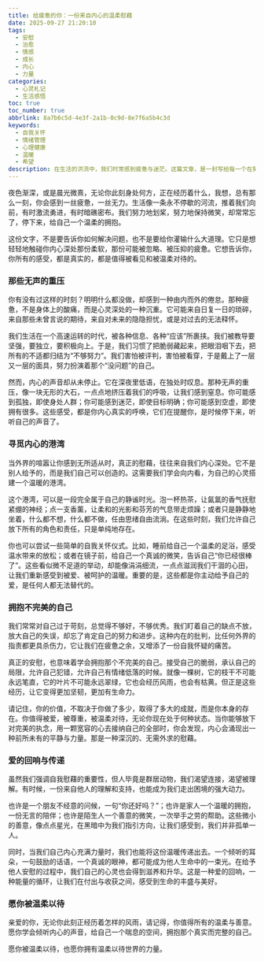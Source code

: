 ```yaml
---
title: 给疲惫的你：一份来自内心的温柔慰藉
date: 2025-09-27 21:20:10
tags:
  - 安慰
  - 治愈
  - 情感
  - 成长
  - 内心
  - 力量
categories:
  - 心灵札记
  - 生活感悟
toc: true
toc_number: true
abbrlink: 8a7b6c5d-4e3f-2a1b-0c9d-8e7f6a5b4c3d
keywords:
  - 自我关怀
  - 情绪管理
  - 心理健康
  - 温暖
  - 希望
description: 在生活的洪流中，我们时常感到疲惫与迷茫。这篇文章，是一封写给每一个在努力前行中感到倦怠的你。它不讲道理，只谈感受，希望能为你带来一份来自内心的温柔慰藉，让你在喧嚣中找到片刻的安宁，重新拥有前行的力量。
---
```


夜色渐深，或是晨光微熹，无论你此刻身处何方，正在经历着什么，我想，总有那么一刻，你会感到一丝疲惫，一丝无力。生活像一条永不停歇的河流，推着我们向前，有时激流勇进，有时暗礁密布。我们努力地划桨，努力地保持微笑，却常常忘了，停下来，给自己一个温柔的拥抱。

这份文字，不是要告诉你如何解决问题，也不是要给你灌输什么大道理。它只是想轻轻地触碰你内心深处那份柔软，那份可能被忽略、被压抑的疲惫。它想告诉你，你所有的感受，都是真实的，都是值得被看见和被温柔对待的。

### 那些无声的重压

你有没有过这样的时刻？明明什么都没做，却感到一种由内而外的倦怠。那种疲惫，不是身体上的酸痛，而是心灵深处的一种沉重。它可能来自日复一日的琐碎，来自那些未曾言说的期待，来自对未来的隐隐担忧，或是对过去的无法释怀。

我们生活在一个高速运转的时代，被各种信息、各种“应该”所裹挟。我们被教导要坚强，要独立，要积极向上。于是，我们习惯了把脆弱藏起来，把眼泪咽下去，把所有的不适都归结为“不够努力”。我们害怕被评判，害怕被看穿，于是戴上了一层又一层的面具，努力扮演着那个“没问题”的自己。

然而，内心的声音却从未停止。它在深夜里低语，在独处时叹息。那种无声的重压，像一块无形的大石，一点点地挤压着我们的呼吸，让我们感到窒息。你可能感到孤独，即使身处人群；你可能感到迷茫，即使目标明确；你可能感到空虚，即使拥有很多。这些感受，都是你内心真实的呼唤，它们在提醒你，是时候停下来，听听自己的声音了。

### 寻觅内心的港湾

当外界的喧嚣让你感到无所适从时，真正的慰藉，往往来自我们内心深处。它不是别人给予的，而是我们自己可以创造的。这需要我们学会向内看，为自己的心灵搭建一个温暖的港湾。

这个港湾，可以是一段完全属于自己的静谧时光。泡一杯热茶，让氤氲的香气抚慰紧绷的神经；点一支香薰，让柔和的光影和芬芳的气息带走烦躁；或者只是静静地坐着，什么都不想，什么都不做，任由思绪自由流淌。在这些时刻，我们允许自己放下所有的角色和责任，只是单纯地存在。

你也可以尝试一些简单的自我关怀仪式。比如，睡前给自己一个温柔的足浴，感受温水带来的放松；或者在镜子前，给自己一个真诚的微笑，告诉自己“你已经很棒了”。这些看似微不足道的举动，却能像涓涓细流，一点点滋润我们干涸的心田，让我们重新感受到被爱、被呵护的温暖。重要的是，这些都是你主动给予自己的爱，是任何人都无法替代的。

### 拥抱不完美的自己

我们常常对自己过于苛刻，总觉得不够好，不够优秀。我们盯着自己的缺点不放，放大自己的失误，却忘了肯定自己的努力和进步。这种内在的批判，比任何外界的指责都更具杀伤力，它让我们在疲惫之余，又增添了一份自我怀疑的痛苦。

真正的安慰，也意味着学会拥抱那个不完美的自己。接受自己的脆弱，承认自己的局限，允许自己犯错，允许自己有情绪低落的时候。就像一棵树，它的枝干不可能永远笔直，它的叶片不可能永远翠绿，它也会经历风雨，也会有枯黄。但正是这些经历，让它变得更加坚韧，更加有生命力。

请记住，你的价值，不取决于你做了多少，取得了多大的成就，而是你本身的存在。你值得被爱，被尊重，被温柔对待，无论你现在处于何种状态。当你能够放下对完美的执念，用一颗宽容的心去接纳自己的全部时，你会发现，内心会涌现出一种前所未有的平静与力量。那是一种深沉的、无需外求的慰藉。

### 爱的回响与传递

虽然我们强调自我慰藉的重要性，但人毕竟是群居动物，我们渴望连接，渴望被理解。有时候，一份来自他人的理解和支持，也能成为我们走出困境的强大动力。

也许是一个朋友不经意的问候，一句“你还好吗？”；也许是家人一个温暖的拥抱，一份无言的陪伴；也许是陌生人一个善意的微笑，一次举手之劳的帮助。这些微小的善意，像点点星光，在黑暗中为我们指引方向，让我们感受到，我们并非孤单一人。

同时，当我们自己内心充满力量时，我们也能将这份温暖传递出去。一个倾听的耳朵，一句鼓励的话语，一个真诚的眼神，都可能成为他人生命中的一束光。在给予他人安慰的过程中，我们自己的心灵也会得到滋养和升华。这是一种爱的回响，一种能量的循环，让我们在付出与收获之间，感受到生命的丰盛与美好。

### 愿你被温柔以待

亲爱的你，无论你此刻正经历着怎样的风雨，请记得，你值得所有的温柔与善意。愿你学会倾听内心的声音，给自己一个喘息的空间，拥抱那个真实而完整的自己。

愿你被温柔以待，也愿你拥有温柔以待世界的力量。